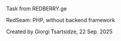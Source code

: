 Task from REDBERRY.ge 

RedSeam:
PHP, without backend framework

Created by Giorgi Tsartsidze,  22 Sep. 2025 

